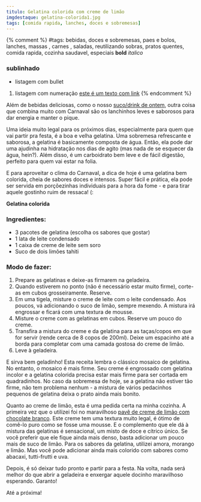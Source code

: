```yaml
---
titulo: Gelatina colorida com creme de limão
imgdestaque: gelatina-colorida1.jpg
tags: [comida rapida, lanches, doces e sobremesas]
---
```

{% comment %}
#tags: bebidas, doces e sobremesas, paes e bolos, lanches, massas , carnes , saladas, reutilizando sobras, pratos quentes, comida rapida, cozinha saudavel, especiais
**bold**
*italico*
### sublinhado
* listagem com bullet
1. listagem com numeração
[este é um texto com link](https://www.enderecodolink.com)
{% endcomment %}

Além de bebidas deliciosas, como o nosso [suco/drink de ontem](http://paneladepau.com.br/suco-de-morango-com-vodka), outra coisa que combina muito com Carnaval são os lanchinhos leves e saborosos para dar energia e manter o pique. 

Uma ideia muito legal para os próximos dias, especialmente para quem que vai partir pra festa, é a boa e velha gelatina. Uma sobremesa refrescante e saborosa, a gelatina é basicamente composta de água. Então, ela pode dar uma ajudinha na hidratação nos dias de agito (mas nada de se esquecer da água, hein?). Além disso, é um carboidrato bem leve e de fácil digestão, perfeito para quem vai estar na folia. 

E para aproveitar o clima do Carnaval, a dica de hoje é uma gelatina bem colorida, cheia de sabores doces e intensos. Super fácil e prática, ela pode ser servida em porçõezinhas individuais para a hora da fome - e para tirar aquele gostinho ruim de ressaca! (:

**Gelatina colorida**

### Ingredientes:

* 3 pacotes de gelatina (escolha os sabores que gostar)
* 1 lata de leite condensado
* 1 caixa de creme de leite sem soro
* Suco de dois limões tahiti

### Modo de fazer: 

1. Prepare as gelatinas e deixe-as firmarem na geladeira. 
2. Quando estiverem no ponto (não é necessário estar muito firme), corte-as em cubos grosseiramente. Reserve. 
3. Em uma tigela, misture o creme de leite com o leite condensado. Aos poucos, vá adicionando o suco de limão, sempre mexendo. A mistura irá engrossar e ficará com uma textura de mousse. 
4. Misture o creme com as gelatinas em cubos. Reserve um pouco do creme. 
5. Transfira a mistura do creme e da gelatina para as taças/copos em que for servir (rende cerca de 8 copos de 200ml). Deixe um espacinho até a borda para completar com uma camada gostosa do creme de limão.
6. Leve à geladeira.

E sirva bem geladinho! Esta receita lembra o clássico mosaico de gelatina. No entanto, o mosaico é mais firme. Seu creme é engrossado com gelatina incolor e a gelatina colorida precisa estar mais firme para ser cortada em quadradinhos. No caso da sobremesa de hoje, se a gelatina não estiver tão firme, não tem problema nenhum - a mistura de vários pedacinhos pequenos de gelatina deixa o prato ainda mais bonito. 

Quanto ao creme de limão, esta é uma pedida certa na minha cozinha. A primeira vez que o utilizei foi no maravilhoso [pavê de creme de limão com chocolate branco](http://paneladepau.com.br/pave-de-limao-e-choco). Este creme tem uma textura muito legal, é ótimo de comê-lo puro como se fosse uma mousse. E o complemento que ele dá à mistura das gelatinas é sensacional, um misto de doce e cítrico único. Se você preferir que ele fique ainda mais denso, basta adicionar um pouco mais de suco de limão. Para os sabores da gelatina, utilizei amora, morango e limão. Mas você pode adicionar ainda mais colorido com sabores como abacaxi, tutti-frutti e uva. 

Depois, é só deixar tudo pronto e partir para a festa. Na volta, nada será melhor do que abrir a geladeira e enxergar aquele docinho maravilhoso esperando. Garanto! 

Até a próxima!
